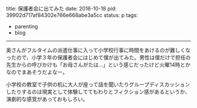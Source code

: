title: 保護者会に出てみた
date: 2016-10-18
pid: 39902d717af84302e766e668abe3a5cc
status: p
tags:
- parenting
- blog
---

奥さんがフルタイムの派遣仕事に入って小学校行事に時間をあけるのが難しくなったので、小学３年の保護者会にはじめて僕が出てみた。男性は僕だけで担任の先生からの呼びかけも「お母さんがたは…」という感じだったけど火曜14時とかなのでまあそうだよなー。

小学校の教室で子供の机に大人が座って話を聞いたりグループディスカッションしたりするのは現実として体験しててもわりとフィクション感があるというか、演劇的な感覚があっておもしろい。